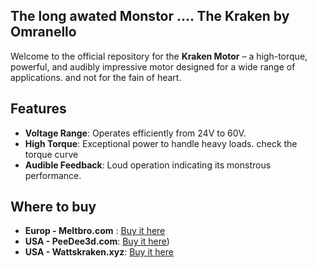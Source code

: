 ## The long awated Monstor .... The Kraken by Omranello 

Welcome to the official repository for the **Kraken Motor** – a high-torque, powerful, and audibly impressive motor designed for a wide range of applications. and not for the fain of heart.


## Features

- **Voltage Range**: Operates efficiently from 24V to 60V.
- **High Torque**: Exceptional power to handle heavy loads. check the torque curve
- **Audible Feedback**: Loud operation indicating its monstrous performance.

## Where to buy

- **Europ - Meltbro.com** : [Buy it here](https://meltbro.de/Superpower-Super-power-Kraken-Nema-17-Schrittmotor-0-9---D3vil-Design-X-LDO-60V-faehig-LDO-42sth60-3004MAC-S40--fuer-Creality-K1-K1C-K1-Max-Voron-VzBot-1001001420.html)
- **USA - PeeDee3d.com**: [Buy it here](https://peedee3d.com/collections/motion/products/kraken-by-omranello-1-8-ldo-42sth60-3004acs40))
- **USA - Wattskraken.xyz**: [Buy it here](https://peedee3d.com/collections/motion/products/kraken-by-omranello-1-8-ldo-42sth60-3004acs40](https://wattskraken.xyz/products/ldo-kraken-steppers?utm_source=copyToPasteBoard&utm_medium=product-links&utm_content=web))

